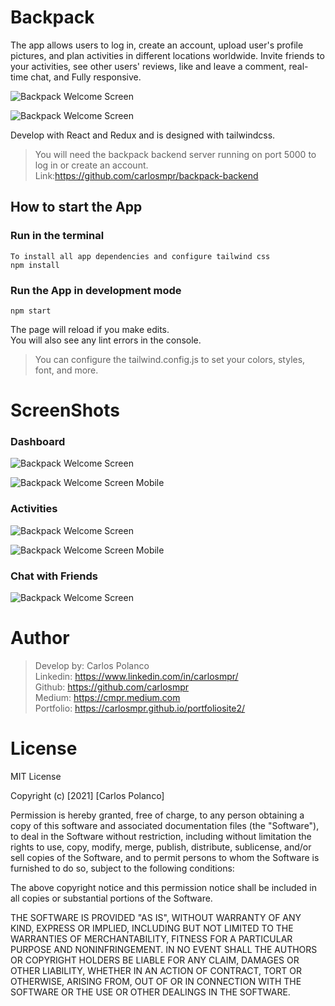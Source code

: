 
# Backpack 
 The app allows users to log in, create an account, upload user's profile pictures, and plan activities in different locations worldwide. Invite friends to your activities, see other users' reviews, like and leave a comment, real-time chat, and Fully responsive. 

![Backpack Welcome Screen](https://menukomedemomenu.s3.amazonaws.com/Screen+Shot+2021-09-06+at+7.02.34+AM.png)

![Backpack Welcome Screen](https://menukomedemomenu.s3.amazonaws.com/Screen+Shot+2021-09-06+at+7.02.46+AM.png)

Develop with React and Redux and is designed with tailwindcss. 

> You will need the backpack backend server running on port 5000 to log in or create an account. Link:https://github.com/carlosmpr/backpack-backend

## How to start the App

### Run in the terminal
    To install all app dependencies and configure tailwind css
    npm install
  


### Run the App in development mode
    npm start

The page will reload if you make edits.<br />
You will also see any lint errors in the console.

>You can configure the tailwind.config.js to set your colors, styles, font, and more.

# ScreenShots

### Dashboard
![Backpack Welcome Screen](https://menukomedemomenu.s3.amazonaws.com/Screen+Shot+2021-09-06+at+7.51.40+AM.png)

![Backpack Welcome Screen](https://menukomedemomenu.s3.amazonaws.com/Screen+Shot+2021-09-06+at+7.59.49+AM.png)
Mobile
### Activities

![Backpack Welcome Screen](https://menukomedemomenu.s3.amazonaws.com/Screen+Shot+2021-09-06+at+7.52.01+AM.png)

![Backpack Welcome Screen](https://menukomedemomenu.s3.amazonaws.com/Screen+Shot+2021-09-06+at+8.00.13+AM.png)
Mobile

### Chat with Friends

![Backpack Welcome Screen](https://menukomedemomenu.s3.amazonaws.com/Screen+Shot+2021-09-06+at+7.53.15+AM.png)

# Author
>Develop by: Carlos Polanco<br>
Linkedin: https://www.linkedin.com/in/carlosmpr/<br>
Github: https://github.com/carlosmpr<br>
Medium: https://cmpr.medium.com<br>
Portfolio: https://carlosmpr.github.io/portfoliosite2/

# License
MIT License

Copyright (c) [2021] [Carlos Polanco]

Permission is hereby granted, free of charge, to any person obtaining a copy
of this software and associated documentation files (the "Software"), to deal
in the Software without restriction, including without limitation the rights
to use, copy, modify, merge, publish, distribute, sublicense, and/or sell
copies of the Software, and to permit persons to whom the Software is
furnished to do so, subject to the following conditions:

The above copyright notice and this permission notice shall be included in all
copies or substantial portions of the Software.

THE SOFTWARE IS PROVIDED "AS IS", WITHOUT WARRANTY OF ANY KIND, EXPRESS OR
IMPLIED, INCLUDING BUT NOT LIMITED TO THE WARRANTIES OF MERCHANTABILITY,
FITNESS FOR A PARTICULAR PURPOSE AND NONINFRINGEMENT. IN NO EVENT SHALL THE
AUTHORS OR COPYRIGHT HOLDERS BE LIABLE FOR ANY CLAIM, DAMAGES OR OTHER
LIABILITY, WHETHER IN AN ACTION OF CONTRACT, TORT OR OTHERWISE, ARISING FROM,
OUT OF OR IN CONNECTION WITH THE SOFTWARE OR THE USE OR OTHER DEALINGS IN THE
SOFTWARE.